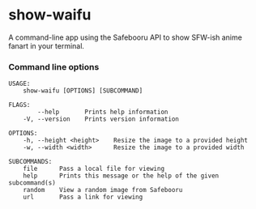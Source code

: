 # show-waifu

A command-line app using the Safebooru API to show SFW-ish anime fanart in your terminal.

### Command line options

```
USAGE:
    show-waifu [OPTIONS] [SUBCOMMAND]

FLAGS:
        --help       Prints help information
    -V, --version    Prints version information

OPTIONS:
    -h, --height <height>    Resize the image to a provided height
    -w, --width <width>      Resize the image to a provided width

SUBCOMMANDS:
    file      Pass a local file for viewing
    help      Prints this message or the help of the given subcommand(s)
    random    View a random image from Safebooru
    url       Pass a link for viewing
```

